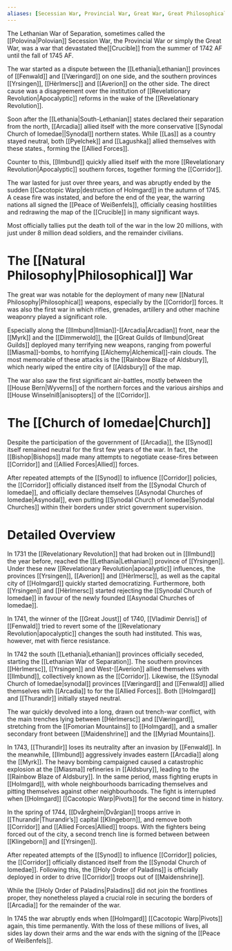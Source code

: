 ```yaml
---
aliases: [Secessian War, Provincial War, Great War, Great Philosophical War]
---
```

The Lethanian War of Separation, sometimes called the [[Polovina|Polovian]] Secession War, the Provincial War or simply the Great War, was a war that devastated the[[Crucible]] from the summer of 1742 AF until the fall of 1745 AF. 

The war started as a dispute between the [[Lethania|Lethanian]] provinces of [[Fenwald]] and [[Væringard]] on one side, and the southern provinces [[Yrsingen]], [[Hèrlmersc]] and [[Averion]] on the other side. The direct cause was a disagreement over the institution of [[Revelationary Revolution|Apocalyptic]] reforms in the wake of the [[Revelationary Revolution]].

Soon after the [[Lethania|South-Lethanian]] states declared their separation from the north, [[Arcadia]] allied itself with the more conservative [[Synodal Church of Iomedae||Synodal]] northern states. While [[Las]] as a country stayed neutral, both [[Pyelchek]] and [[Lagushka]] allied themselves with these states., forming the [[Allied Forces]].

Counter to this, [[Ilmbund]] quickly allied itself with the more [[Revelationary Revolution|Apocalyptic]] southern forces, together forming the [[Corridor]]. 

The war lasted for just over three years, and was abruptly ended by the sudden [[Cacotopic Warp|destruction of Holmgard]] in the autumn of 1745. A cease fire was instated, and before the end of the year, the warring nations all signed the [[Peace of Weißenfels]], officially ceasing hostilities and redrawing the map of the [[Crucible]] in many significant ways.

Most officially tallies put the death toll of the war in the low 20 millions, with just under 8 million dead soldiers, and the remainder civilians.


# The [[Natural Philosophy|Philosophical]] War 
The great war was notable for the deployment of many new [[Natural Philosophy|Philosophical]] weapons, especially by the [[Corridor]] forces. It was also the first war in which rifles, grenades, artillery and other machine weaponry played a significant role.

Especially along the [[Ilmbund|Ilmian]]-[[Arcadia|Arcadian]] front, near the [[Myrk]] and the [[Dimmerwold]], the [[Great Guilds of Ilmbund|Great Guilds]] deployed many terrifying new weapons, ranging from powerful [[Miasma]]-bombs, to horrifying [[Alchemy|Alchemical]]-rain clouds. The most memorable of these attacks is the [[Rainbow Blaze of Aldsbury]], which nearly wiped the entire city of [[Aldsbury]] of the map.

The war also saw the first significant air-battles, mostly between the [[House Bern|Wyverns]] of the northern forces and the various airships and [[House Winselniß|anisopters]] of the [[Corridor]].


# The [[Church of Iomedae|Church]]
Despite the participation of the government of [[Arcadia]], the [[Synod]] itself remained neutral for the first few years of the war. In fact, the [[Bishop|Bishops]] made many attempts to negotiate cease-fires between [[Corridor]] and [[Allied Forces|Allied]] forces.

After repeated attempts of the [[Synod]] to influence [[Corridor]] policies, the [[Corridor]] officially distanced itself from the [[Synodal Church of Iomedae]], and officially declare themselves [[Asynodal Churches of Iomedae|Asynodal]], even putting [[Synodal Church of Iomedae|Synodal Churches]] within their borders under strict government supervision.


# Detailed Overview

In 1731 the [[Revelationary Revolution]] that had broken out in [[Ilmbund]] the year before, reached the [[Lethania|Lethanian]] province of [[Yrsingen]]. Under these new [[Revelationary Revolution|apocalyptic]] influences, the provinces [[Yrsingen]], [[Averion]] and [[Hèrlmersc]], as well as the capital city of [[Holmgard]] quickly started democratizing. Furthermore, both [[Yrsingen]] and [[Hèrlmersc]] started rejecting the [[Synodal Church of Iomedae]] in favour of the newly founded [[Asynodal Churches of Iomedae]].

In 1741, the winner of the [[Great Joust]] of 1740, [[Vladimir Denris]] of [[Fenwald]] tried to revert some of the [[Revelationary Revolution|apocalyptic]] changes the south had instituted. This was, however, met with fierce resistance.

In 1742 the south  [[Lethania|Lethanian]] provinces officially seceded, starting the [[Lethanian War of Separation]]. The southern provinces [[Hèrlmersc]], [[Yrsingen]] and West-[[Averion]] allied themselves with [[Ilmbund]], collectively known as the [[Corridor]]. Likewise, the [[Synodal Church of Iomedae|synodal]] provinces [[Væringard]] and [[Fenwald]] allied themselves with [[Arcadia]] to for the [[Allied Forces]]. Both [[Holmgard]] and [[Thurandir]] initially stayed neutral.

The war quickly devolved into a long, drawn out trench-war conflict, with the main trenches lying between [[Hèrlmersc]] and [[Væringard]], stretching from the [[Fomorian Mountains]] to [[Holmgard]], and a smaller secondary front between [[Maidenshrine]] and the [[Myriad Mountains]].

In 1743, [[Thurandir]] loses its neutrality after an invasion by [[Fenwald]]. In the meanwhile, [[Ilmbund]] aggressively invades eastern [[Arcadia]] along the [[Myrk]]. The heavy bombing campaigned caused a catastrophic explosion at the [[Miasma]] refineries in [[Aldsbury]], leading to the [[Rainbow Blaze of Aldsbury]]. In the same period, mass fighting erupts in [[Holmgard]], with whole neighbourhoods barricading themselves and pitting themselves against other neighbourhoods. The fight is interrupted when [[Holmgard]] [[Cacotopic Warp|Pivots]] for the second time in history.

In the spring of 1744, [[Dvårgheim|Dvårgian]] troops arrive in [[Thurandir|Thurandir’s]] capital [[Klingeborn]], and remove both [[Corridor]] and [[Allied Forces|Allied]] troops. With the fighters being forced out of the city, a second trench line is formed between between [[Klingeborn]] and [[Yrsingen]].

After repeated attempts of the [[Synod]] to influence [[Corridor]] policies, the [[Corridor]] officially distanced itself from the [[Synodal Church of Iomedae]]. Following this, the [[Holy Order of Paladins]] is officially deployed in order to drive [[Corridor]] troops out of [[Maidenshrine]]. 

While the [[Holy Order of Paladins|Paladins]] did not join the frontlines proper, they nonetheless played a crucial role in securing the borders of [[Arcadia]] for the remainder of the war.

In 1745 the war abruptly ends when [[Holmgard]] [[Cacotopic Warp|Pivots]] again, this time permanently. With the loss of these millions of lives, all sides lay down their arms and the war ends with the signing of the [[Peace of Weißenfels]].
